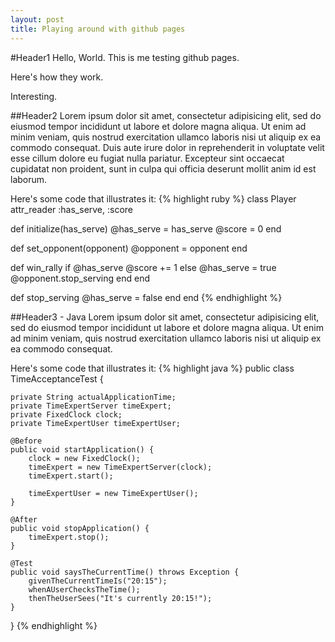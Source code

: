 ```yaml
---
layout: post
title: Playing around with github pages
---
```

#Header1
Hello, World. This is me testing github pages.

Here's how they work.

Interesting.

##Header2
Lorem ipsum dolor sit amet, consectetur adipisicing elit, sed do eiusmod tempor incididunt ut labore et dolore magna aliqua. Ut enim ad minim veniam, quis nostrud exercitation ullamco laboris nisi ut aliquip ex ea commodo consequat. Duis aute irure dolor in reprehenderit in voluptate velit esse cillum dolore eu fugiat nulla pariatur. Excepteur sint occaecat cupidatat non proident, sunt in culpa qui officia deserunt mollit anim id est laborum.

Here's some code that illustrates it:
{% highlight ruby %}
class Player
  attr_reader :has_serve, :score

  def initialize(has_serve)
    @has_serve = has_serve
    @score = 0
  end

  def set_opponent(opponent)
    @opponent = opponent
  end

  def win_rally
    if @has_serve
      @score += 1
    else
      @has_serve = true
      @opponent.stop_serving
    end
  end

  def stop_serving
    @has_serve = false
  end
end
{% endhighlight %}

##Header3 - Java
Lorem ipsum dolor sit amet, consectetur adipisicing elit, sed do eiusmod tempor incididunt ut labore et dolore magna aliqua. Ut enim ad minim veniam, quis nostrud exercitation ullamco laboris nisi ut aliquip ex ea commodo consequat.

Here's some code that illustrates it:
{% highlight java %}
public class TimeAcceptanceTest {

    private String actualApplicationTime;
    private TimeExpertServer timeExpert;
    private FixedClock clock;
    private TimeExpertUser timeExpertUser;

    @Before
    public void startApplication() {
        clock = new FixedClock();
        timeExpert = new TimeExpertServer(clock);
        timeExpert.start();

        timeExpertUser = new TimeExpertUser();
    }

    @After
    public void stopApplication() {
        timeExpert.stop();
    }

    @Test
    public void saysTheCurrentTime() throws Exception {
        givenTheCurrentTimeIs("20:15");
        whenAUserChecksTheTime();
        thenTheUserSees("It's currently 20:15!");
    }
}
{% endhighlight %}
